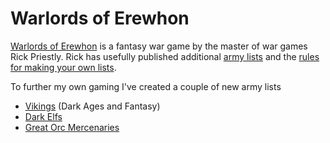 # Warlords of Erewhon
[Warlords of Erewhon](https://us.warlordgames.com/collections/rules-books/warlords-of-erehwon) is a fantasy war game by the master of war games Rick Priestly. Rick has usefully published additional [army lists](https://thisgaminglife.uk/2019/03/27/army-lists/) and the [rules for making your own lists](https://thisgaminglife.uk/2019/04/07/rules-updates-and-errata/).

To further my own gaming I've created a couple of new army lists

* [Vikings](https://thisgaminglife.uk/tag/vikings/) (Dark Ages and Fantasy)
* [Dark Elfs](DarkElfArmyList.md)
* [Great Orc Mercenaries](GreatOrcMercenaries.mkd)